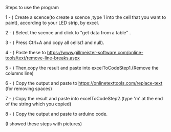 Steps to use the program

1 - ) Create a scence(to create a scence ,type 1 into the cell that you want to paint), according to your LED strip, by excel. 

2 - ) Select the scence and click to "get data from a table" .

3 - ) Press Ctrl+A and copy all cells(1 and null).

4 - ) Paste these to https://www.gillmeister-software.com/online-tools/text/remove-line-breaks.aspx

5 - ) Then,copy the result and paste into excelToCodeStep1.(Remove the columns line)

6 - ) Copy the output and paste to https://onlinetexttools.com/replace-text (for removing spaces)

7 - ) Copy the result and paste into excelToCodeStep2.(type 'm' at the end of the string which you copied)

8 - ) Copy the output and paste to arduino code.


(I showed these steps with pictures)
